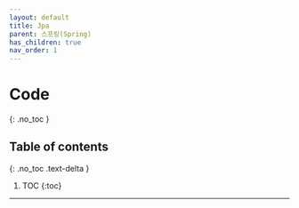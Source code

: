 ```yaml
---
layout: default
title: Jpa
parent: 스프링(Spring)
has_children: true
nav_order: 1
---
```


# Code
{: .no_toc }

## Table of contents
{: .no_toc .text-delta }

1. TOC
   {:toc}

---